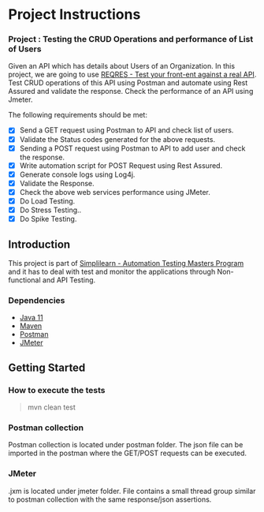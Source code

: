 # Project Instructions

### Project : Testing the CRUD Operations and performance of List of Users

Given an API which has details about Users of an Organization. In this project, we are going to use [REQRES - Test your front-ent against a real API](https://reqres.in/).
Test CRUD operations of this API using Postman and automate using Rest Assured and validate the response. Check the performance of an API using Jmeter.

The following requirements should be met:
* [x] Send a GET request using Postman to API and check list of users.
* [x] Validate the Status codes generated for the above requests.
* [x] Sending a POST request using Postman to API to add user and check the response.
* [x] Write automation script for POST Request using Rest Assured.
* [x] Generate console logs using Log4j.
* [x] Validate the Response.
* [x] Check the above web services performance using JMeter.
* [x] Do Load Testing.
* [x] Do Stress Testing..
* [x] Do Spike Testing.

## Introduction

This project is part of [Simplilearn - Automation Testing Masters Program](https://www.simplilearn.com/automation-testing-masters-program-certification-training-course) and it has to deal with test and monitor the applications through Non-functional and API Testing.


### Dependencies
* [Java 11](https://openjdk.java.net/projects/jdk/11/)
* [Maven](https://maven.apache.org/download.cgi)
* [Postman](https://www.postman.com/)
* [JMeter](https://jmeter.apache.org/)

## Getting Started

### How to execute the tests
> mvn clean test

### Postman collection

Postman collection is located under postman folder. The json file can be imported in the postman where the GET/POST requests can be executed.

### JMeter

.jxm is located under jmeter folder. File contains a small thread group similar to postman collection with the same response/json assertions.